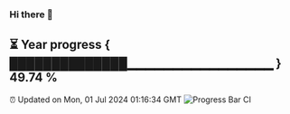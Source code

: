 ### Hi there 👋
⏳ Year progress { ██████████████▁▁▁▁▁▁▁▁▁▁▁▁▁▁▁▁ } 49.74 %
---
⏰ Updated on Mon, 01 Jul 2024 01:16:34 GMT
![Progress Bar CI](https://github.com/liununu/liununu/workflows/Progress%20Bar%20CI/badge.svg)
